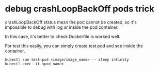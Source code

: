 # debug crashLoopBackOff pods trick

crashLoopBackOff status mean the pod cannot be created, so it's impossible to debug with log or inside the pod container.

In this case, it's better to check Dockerfile is worked well.

For test this easily, you can simply create test pod and see inside the container.

```
kubectl run test-pod <image/image_name> -- sleep infinity
kubectl exec -it <pod_name>
```
